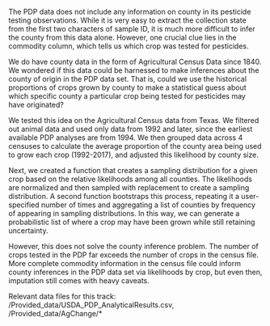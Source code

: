 The PDP data does not include any information on county in its pesticide testing observations. While it is very easy to extract the collection state from the first two characters of sample ID, it is much more difficult to infer the county from this data alone. However, one crucial clue lies in the commodity column, which tells us which crop was tested for pesticides.

We do have county data in the form of Agricultural Census Data since 1840. We wondered if this data could be harnessed to make inferences about the county of origin in the PDP data set. That is, could we use the historical proportions of crops grown by county to make a statistical guess about which specific county a particular crop being tested for pesticides may have originated?

We tested this idea on the Agricultural Census data from Texas. We filtered out animal data and used only data from 1992 and later, since the earliest available PDP analyses are from 1994. We then grouped data across 4 censuses to calculate the average proportion of the county area being used to grow each crop (1992-2017), and adjusted this likelihood by county size.

Next, we created a function that creates a sampling distribution for a given crop based on the relative likelihoods among all counties. The likelihoods are normalized and then sampled with replacement to create a sampling distribution. A second function bootstraps this process, repeating it a user-specified number of times and aggregating a list of counties by frequency of appearing in sampling distributions. In this way, we can generate a probabilistic list of where a crop may have been grown while still retaining uncertainty.

However, this does not solve the county inference problem. The number of crops tested in the PDP far exceeds the number of crops in the census file. More complete commodity information in the census file could inform county inferences in the PDP data set via likelihoods by crop, but even then, imputation still comes with heavy caveats.

Relevant data files for this track: /Provided_data/USDA_PDP_AnalyticalResults.csv, /Provided_data/AgChange/*
